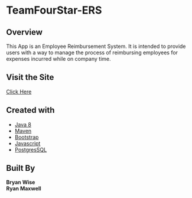 # TeamFourStar-ERS

## Overview

This App is an Employee Reimbursement System. It is intended to provide users with a way to manage the process of reimbursing employees for expenses incurred while on company time.

## Visit the Site

[Click Here](http://ers.crabdance.com:9000/)

## Created with

- [Java 8](https://docs.oracle.com/javase/8/docs/)
- [Maven](https://maven.apache.org/guides/)
- [Bootstrap](https://getbootstrap.com/)
- [Javascript](https://developer.mozilla.org/en-US/docs/Web/JavaScript)
- [PostgresSQL](https://www.postgresql.org/docs/)


## Built By

**Bryan Wise**<br>
**Ryan Maxwell**

